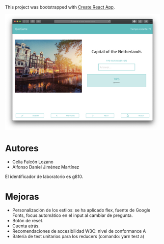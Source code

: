 This project was bootstrapped with [Create React App](https://github.com/facebook/create-react-app).

![alt quiz game screen](https://github.com/aljimenez97/reactQuiz/blob/master/mdresources/game.png)

# Autores
- Celia Falcón Lozano
- Alfonso Daniel Jiménez Martínez

El identificador de laboratorio es g810.

# Mejoras
- Personalización de los estilos: se ha aplicado flex, fuente de Google Fonts, focus automático en el input al cambiar de pregunta.
- Botón de reset.
- Cuenta atrás.
- Recomendaciones de accesibilidad W3C: nivel de conformance A
- Batería de test unitarios para los reducers (comando: yarn test a)
